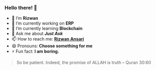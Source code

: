 ### Hello there! 👋
- 👋 I’m **Rizwan**
- 🔭 I’m currently working on **ERP**
- 🌱 I’m currently learning **Blockchain**
- 💬 Ask me about ***Just Ask***
- 📫 How to reach me: **[Rizwan Ansari](https://www.imrizwan.in)**
- 😄 Pronouns: **Choose something for me**
- ⚡ Fun fact: **I am boring.**

> So be patient. Indeed, the promise of ALLAH is truth – Quran 30:60

<!---
samrini/samrini is a ✨ special ✨ repository because its `README.md` (this file) appears on your GitHub profile.
You can click the Preview link to take a look at your changes.
--->


<!--
**imrizwanin/imrizwanin** is a ✨ _special_ ✨ repository because its `README.md` (this file) appears on your GitHub profile.

Here are some ideas to get you started:

- 🔭 I’m currently working on ...
- 🌱 I’m currently learning ...
- 👯 I’m looking to collaborate on ...
- 🤔 I’m looking for help with ...
- 💬 Ask me about ...
- 📫 How to reach me: ...
- 😄 Pronouns: ...
- ⚡ Fun fact: ...
-->
